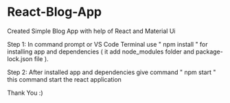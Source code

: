 # React-Blog-App
Created Simple Blog App with help of React and Material Ui

Step 1:
In command prompt or VS Code Terminal use " npm install " for installing app and dependencies ( it add node_modules folder and package-lock.json file ).

Step 2:
After installed app and dependencies give command " npm start " this command start the react application

Thank You :)
